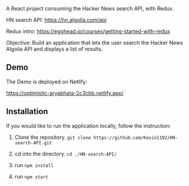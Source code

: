 A React project consuming the Hacker News search API, with Redux.


HN search API: https://hn.algolia.com/api

Redux intro: https://egghead.io/courses/getting-started-with-redux

Objective:
Build an application that lets the user search the Hacker News Algolia API and displays a list of results.

## Demo 

The Demo is deployed on Netlify:

https://optimistic-aryabhata-2c3cbb.netlify.app/

## Installation

If you would like to run the application locally, follow the instruction:

1. Clone the repository. `git clone https://github.com/Kevin1192/HN-search-API.git`

2. cd into the directory. `cd ./HN-search-API/`

3. run `npm install`

4. run `npm start`
